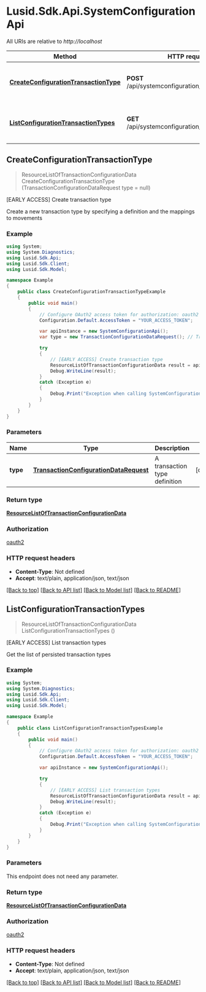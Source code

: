 # Lusid.Sdk.Api.SystemConfigurationApi

All URIs are relative to *http://localhost*

Method | HTTP request | Description
------------- | ------------- | -------------
[**CreateConfigurationTransactionType**](SystemConfigurationApi.md#createconfigurationtransactiontype) | **POST** /api/systemconfiguration/transactiontypes | [EARLY ACCESS] Create transaction type
[**ListConfigurationTransactionTypes**](SystemConfigurationApi.md#listconfigurationtransactiontypes) | **GET** /api/systemconfiguration/transactiontypes | [EARLY ACCESS] List transaction types



## CreateConfigurationTransactionType

> ResourceListOfTransactionConfigurationData CreateConfigurationTransactionType (TransactionConfigurationDataRequest type = null)

[EARLY ACCESS] Create transaction type

Create a new transaction type by specifying a definition and the mappings to movements

### Example

```csharp
using System;
using System.Diagnostics;
using Lusid.Sdk.Api;
using Lusid.Sdk.Client;
using Lusid.Sdk.Model;

namespace Example
{
    public class CreateConfigurationTransactionTypeExample
    {
        public void main()
        {
            // Configure OAuth2 access token for authorization: oauth2
            Configuration.Default.AccessToken = "YOUR_ACCESS_TOKEN";

            var apiInstance = new SystemConfigurationApi();
            var type = new TransactionConfigurationDataRequest(); // TransactionConfigurationDataRequest | A transaction type definition (optional) 

            try
            {
                // [EARLY ACCESS] Create transaction type
                ResourceListOfTransactionConfigurationData result = apiInstance.CreateConfigurationTransactionType(type);
                Debug.WriteLine(result);
            }
            catch (Exception e)
            {
                Debug.Print("Exception when calling SystemConfigurationApi.CreateConfigurationTransactionType: " + e.Message );
            }
        }
    }
}
```

### Parameters


Name | Type | Description  | Notes
------------- | ------------- | ------------- | -------------
 **type** | [**TransactionConfigurationDataRequest**](TransactionConfigurationDataRequest.md)| A transaction type definition | [optional] 

### Return type

[**ResourceListOfTransactionConfigurationData**](ResourceListOfTransactionConfigurationData.md)

### Authorization

[oauth2](../README.md#oauth2)

### HTTP request headers

- **Content-Type**: Not defined
- **Accept**: text/plain, application/json, text/json

[[Back to top]](#)
[[Back to API list]](../README.md#documentation-for-api-endpoints)
[[Back to Model list]](../README.md#documentation-for-models)
[[Back to README]](../README.md)


## ListConfigurationTransactionTypes

> ResourceListOfTransactionConfigurationData ListConfigurationTransactionTypes ()

[EARLY ACCESS] List transaction types

Get the list of persisted transaction types

### Example

```csharp
using System;
using System.Diagnostics;
using Lusid.Sdk.Api;
using Lusid.Sdk.Client;
using Lusid.Sdk.Model;

namespace Example
{
    public class ListConfigurationTransactionTypesExample
    {
        public void main()
        {
            // Configure OAuth2 access token for authorization: oauth2
            Configuration.Default.AccessToken = "YOUR_ACCESS_TOKEN";

            var apiInstance = new SystemConfigurationApi();

            try
            {
                // [EARLY ACCESS] List transaction types
                ResourceListOfTransactionConfigurationData result = apiInstance.ListConfigurationTransactionTypes();
                Debug.WriteLine(result);
            }
            catch (Exception e)
            {
                Debug.Print("Exception when calling SystemConfigurationApi.ListConfigurationTransactionTypes: " + e.Message );
            }
        }
    }
}
```

### Parameters

This endpoint does not need any parameter.

### Return type

[**ResourceListOfTransactionConfigurationData**](ResourceListOfTransactionConfigurationData.md)

### Authorization

[oauth2](../README.md#oauth2)

### HTTP request headers

- **Content-Type**: Not defined
- **Accept**: text/plain, application/json, text/json

[[Back to top]](#)
[[Back to API list]](../README.md#documentation-for-api-endpoints)
[[Back to Model list]](../README.md#documentation-for-models)
[[Back to README]](../README.md)

